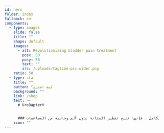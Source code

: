 ```yaml
---
id: hero
folder: index
fallback: en
components:
  - type: images
    slide: false
    title: ""
    shape: default
    images:
      - alt: Revolutionizing bladder pain treatment
        posx: 50
        posy: 50
        text: ""
        src: /uploads/tagline-pic-wider.png
    ratio: 50
  - type: cta
    title: ""
    button: كيف اشترى؟
    background: ""
    link: /shop
    text: >-
      # UroDapter®


      ### حقنة المسالك البولية لتقطير المثانة. تستبدل القسطرة بالكامل ، فإنها تتيح تقطير المثانة بدون ألم وخالية من المضاعفات.
    icon: ""
---
```


